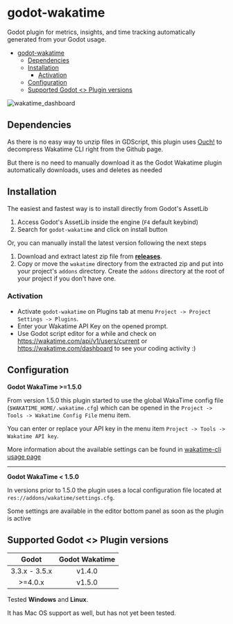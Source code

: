 # godot-wakatime

Godot plugin for metrics, insights, and time tracking automatically generated from your Godot usage.

- [godot-wakatime](#godot-wakatime)
  - [Dependencies](#dependencies)
  - [Installation](#installation)
	- [Activation](#activation)
  - [Configuration](#configuration)
  - [Supported Godot \<\> Plugin versions](#supported-godot--plugin-versions)


![wakatime_dashboard](https://user-images.githubusercontent.com/1638660/40685625-24ec905a-636b-11e8-8c78-6d1ed833466d.png)

## Dependencies

As there is no easy way to unzip files in GDScript, this plugin uses [Ouch!](https://github.com/ouch-org/ouch) to decompress Wakatime CLI right from the Github page.

But there is no need to manually download it as the Godot Wakatime plugin automatically downloads, uses and deletes as needed


## Installation

The easiest and fastest way is to install directly from Godot's AssetLib

1. Access Godot's AssetLib inside the engine (`F4` default keybind)
2. Search for `godot-wakatime` and click on install button

Or, you can manually install the latest version following the next steps

1. Download and extract latest zip file from [**releases**](https://github.com/thomazthz/godot-wakatime/releases).
2. Copy or move the `wakatime` directory from the extracted zip and put into your project's `addons` directory. Create the `addons` directory at the root of your project if you don't have one.


### Activation

- Activate `godot-wakatime` on Plugins tab at menu `Project -> Project Settings -> Plugins`.
- Enter your Wakatime API Key on the opened prompt.
- Use Godot script editor for a while and check on https://wakatime.com/api/v1/users/current or https://wakatime.com/dashboard to see your coding activity :)


## Configuration

**Godot WakaTime >=1.5.0**

From version 1.5.0 this plugin started to use the global WakaTime config file (`$WAKATIME_HOME/.wakatime.cfg`) which can be opened in the `Project -> Tools -> Wakatime Config File` menu item.

You can enter or replace your API key in the menu item `Project -> Tools -> Wakatime API key`.

More information about the available settings can be found in [wakatime-cli usage page](https://github.com/wakatime/wakatime-cli/blob/develop/USAGE.md)

---

**Godot WakaTime < 1.5.0**

In versions prior to 1.5.0 the plugin uses a local configuration file located at `res://addons/wakatime/settings.cfg`.

Some settings are available in the editor bottom panel as soon as the plugin is active



## Supported Godot <> Plugin versions

|     Godot     | Godot Wakatime |
| :-----------: | :------------: |
| 3.3.x - 3.5.x |     v1.4.0     |
|    >=4.0.x    |     v1.5.0     |

Tested **Windows** and **Linux**.

It has Mac OS support as well, but has not yet been tested.
